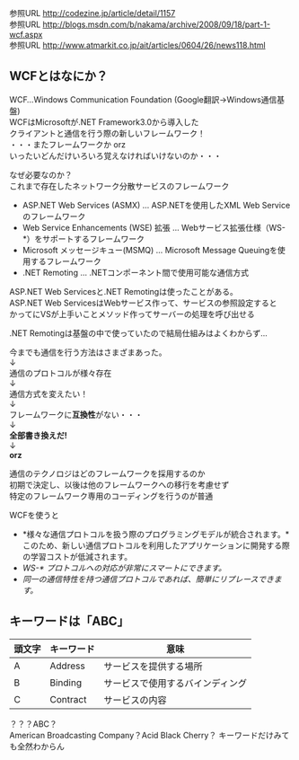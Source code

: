 ﻿

参照URL <http://codezine.jp/article/detail/1157>  
参照URL <http://blogs.msdn.com/b/nakama/archive/2008/09/18/part-1-wcf.aspx>  
参照URL <http://www.atmarkit.co.jp/ait/articles/0604/26/news118.html>



## WCFとはなにか？

WCF…Windows Communication Foundation (Google翻訳→Windows通信基盤)  
WCFはMicrosoftが.NET Framework3.0から導入した  
クライアントと通信を行う際の新しいフレームワーク！  
・・・またフレームワークか orz  
いったいどんだけいろいろ覚えなければいけないのか・・・  

なぜ必要なのか？  
これまで存在したネットワーク分散サービスのフレームワーク  
* ASP.NET Web Services (ASMX) … ASP.NETを使用したXML Web Serviceのフレームワーク
* Web Service Enhancements (WSE) 拡張 … Webサービス拡張仕様（WS-*）をサポートするフレームワーク
* Microsoft メッセージキュー(MSMQ) … Microsoft Message Queuingを使用するフレームワーク
* .NET Remoting … .NETコンポーネント間で使用可能な通信方式

ASP.NET Web Servicesと.NET Remotingは使ったことがある。  
ASP.NET Web ServicesはWebサービス作って、サービスの参照設定すると  
かってにVSが上手いことメソッド作ってサーバーの処理を呼び出せる  

.NET Remotingは基盤の中で使っていたので結局仕組みはよくわからず...

今までも通信を行う方法はさまざまあった。  
↓  
通信のプロトコルが様々存在  
↓  
通信方式を変えたい！  
↓  
フレームワークに**互換性**がない・・・  
↓  
**全部書き換えだ!**  
↓  
__orz__  

通信のテクノロジはどのフレームワークを採用するのか  
初期で決定し、以後は他のフレームワークへの移行を考慮せず  
特定のフレームワーク専用のコーディングを行うのが普通  

WCFを使うと
* *様々な通信プロトコルを扱う際のプログラミングモデルが統合されます。*このため、新しい通信プロトコルを利用したアプリケーションに開発する際の学習コストが低減されます。  
* _WS-* プロトコルへの対応が非常にスマートにできます。_  
* _同一の通信特性を持つ通信プロトコルであれば、簡単にリプレースできます。_

## キーワードは「ABC」

頭文字  | キーワード|意味|
------------- | -------------| -------------|
A  | Address |  サービスを提供する場所|
B  | Binding |  サービスで使用するバインディング|
C  | Contract |  サービスの内容|

？？？ABC？  
American Broadcasting Company？Acid Black Cherry？
キーワードだけみても全然わからん




